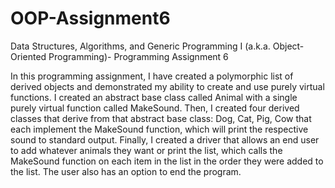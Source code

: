# OOP-Assignment6

Data Structures, Algorithms, and Generic Programming I (a.k.a. Object-Oriented Programming)- Programming Assignment 6

In this programming assignment, I have created a polymorphic list of derived objects and demonstrated my ability to create and use purely virtual functions. I created an abstract base class called Animal with a single purely virtual function called MakeSound. Then, I created four derived classes that derive from that abstract base class: Dog, Cat, Pig, Cow that each implement the MakeSound function, which will print the respective sound to standard output. Finally, I created a driver that allows an end user to add whatever animals they want or print the list, which calls the MakeSound function on each item in the list in the order they were added to the list. The user also has an option to end the program.
